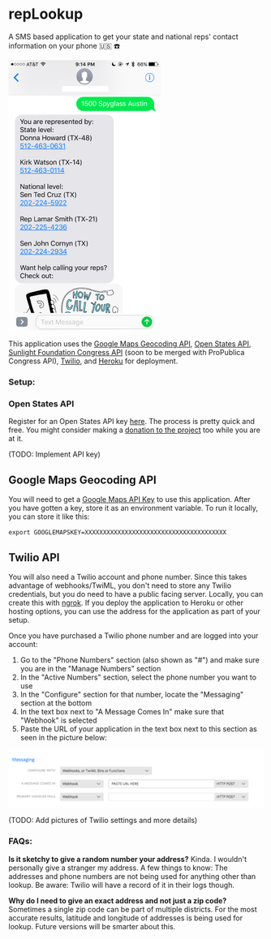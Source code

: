 # repLookup

A SMS based application to get your state and national reps' contact information on your phone 🇺🇸 ☎️ 

<img src="screenshot.png" width="300">

This application uses the [Google Maps Geocoding API](https://developers.google.com/maps/documentation/geocoding/intro), [Open States API](http://docs.openstates.org/api/index.html), [Sunlight Foundation Congress API](https://sunlightlabs.github.io/congress/) (soon to be merged with ProPublica Congress API), [Twilio](https://www.twilio.com), and [Heroku](https://www.heroku.com/) for deployment.

### Setup:

### Open States API

Register for an Open States API key [here](https://openstates.org/api/register/). The process is pretty quick and free. You might consider making a [donation to the project](https://www.generosity.com/fundraising/open-states-general-support-fund) too while you are at it. 

(TODO: Implement API key)

## Google Maps Geocoding API

You will need to get a [Google Maps API Key](https://developers.google.com/maps/documentation/geocoding/get-api-key) to use this application. After you have gotten a key, store it as an environment variable. To run it locally, you can store it like this:

```
export GOOGLEMAPSKEY=XXXXXXXXXXXXXXXXXXXXXXXXXXXXXXXXXXXXXXX
```

## Twilio API

You will also need a Twilio account and phone number. Since this takes advantage of webhooks/TwiML, you don't need to store any Twilio credentials, but you do need to have a public facing server. Locally, you can create this with [ngrok](https://ngrok.com). If you deploy the application to Heroku or other hosting options, you can use the address for the application as part of your setup. 

Once you have purchased a Twilio phone number and are logged into your account: 

1. Go to the "Phone Numbers" section (also shown as "#") and make sure you are in the "Manage Numbers" section
2. In the "Active Numbers" section, select the phone number you want to use
3. In the "Configure" section for that number, locate the "Messaging" section at the bottom
4. In the text box next to "A Message Comes In" make sure that "Webhook" is selected
5. Paste the URL of your application in the text box next to this section as seen in the picture below:

![Image of the Twilio Messaging Webhook section](twilio-messaging-webhook.png)

(TODO: Add pictures of Twilio settings and more details)

### FAQs:

**Is it sketchy to give a random number your address?**
Kinda. I wouldn't personally give a stranger my address. A few things to know: The addresses and phone numbers are not being used for anything other than lookup. Be aware: Twilio will have a record of it in their logs though. 

**Why do I need to give an exact address and not just a zip code?**
Sometimes a single zip code can be part of multiple districts. For the most accurate results, latitude and longitude of addresses is being used for lookup. Future versions will be smarter about this.
